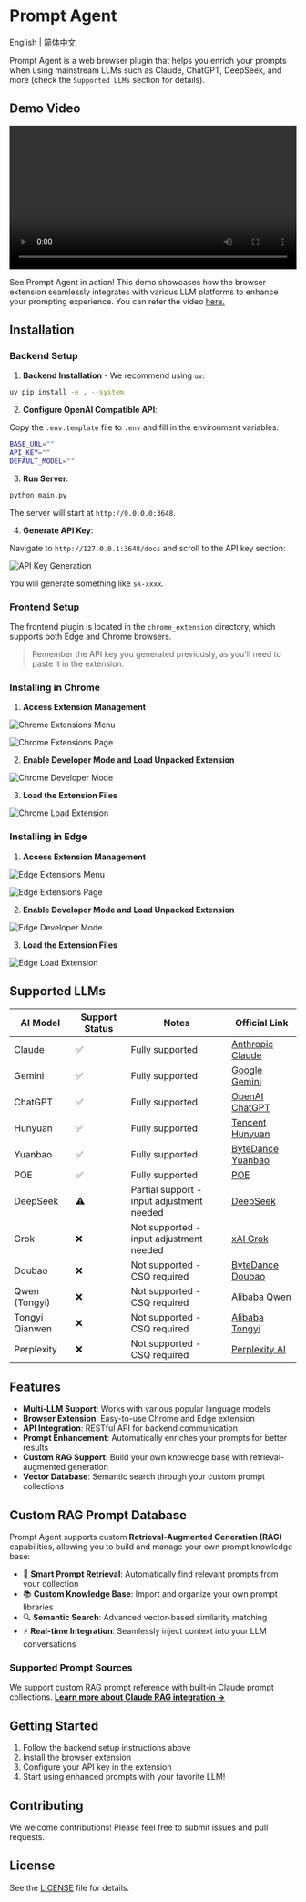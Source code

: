 # Prompt Agent

English | [简体中文](README-zh.md)

Prompt Agent is a web browser plugin that helps you enrich your prompts when using mainstream LLMs such as Claude, ChatGPT, DeepSeek, and more (check the `Supported LLMs` section for details).

## Demo Video

<video width="100%" controls>
  <source src="assets/Prompt-Agent-Demo.mp4" type="video/mp4">
  Your browser does not support the video tag.
</video>

See Prompt Agent in action! This demo showcases how the browser extension seamlessly integrates with various LLM platforms to enhance your prompting experience. You can refer the video [here.](assets/Prompt-Agent-Demo.mp4)

## Installation

### Backend Setup

1. **Backend Installation** - We recommend using `uv`:

```bash
uv pip install -e . --system
```

2. **Configure OpenAI Compatible API**:

Copy the `.env.template` file to `.env` and fill in the environment variables:

```bash
BASE_URL=""
API_KEY=""
DEFAULT_MODEL=""  
```

3. **Run Server**:

```bash
python main.py
```

The server will start at `http://0.0.0.0:3648`.

4. **Generate API Key**:

Navigate to `http://127.0.0.1:3648/docs` and scroll to the API key section:

![API Key Generation](assets/api-key-generation.png)

You will generate something like `sk-xxxx`.

### Frontend Setup

The frontend plugin is located in the `chrome_extension` directory, which supports both Edge and Chrome browsers.

> Remember the API key you generated previously, as you'll need to paste it in the extension.

### Installing in Chrome

1. **Access Extension Management**

![Chrome Extensions Menu](assets/chrome-extensions-menu.png)

![Chrome Extensions Page](assets/chrome-extensions-page.png)

2. **Enable Developer Mode and Load Unpacked Extension**

![Chrome Developer Mode](assets/chrome-developer-mode.png)

3. **Load the Extension Files**

![Chrome Load Extension](assets/chrome-load-extension.png)

### Installing in Edge

1. **Access Extension Management**

![Edge Extensions Menu](assets/edge-extensions-menu.png)

![Edge Extensions Page](assets/edge-extensions-page.png)

2. **Enable Developer Mode and Load Unpacked Extension**

![Edge Developer Mode](assets/edge-developer-mode.png)

3. **Load the Extension Files**

![Edge Load Extension](assets/edge-load-extension.png)

## Supported LLMs

| **AI Model**        | **Support Status** | **Notes**                           | **Official Link**                                   |
| ------------------- | ------------------ | ----------------------------------- | --------------------------------------------------- |
| Claude              | ✅                 | Fully supported                     | [Anthropic Claude](https://claude.ai/)             |
| Gemini              | ✅                 | Fully supported                     | [Google Gemini](https://gemini.google.com/)        |
| ChatGPT             | ✅                 | Fully supported                     | [OpenAI ChatGPT](https://chat.openai.com/)         |
| Hunyuan             | ✅                 | Fully supported                     | [Tencent Hunyuan](https://hunyuan.tencent.com/)    |
| Yuanbao             | ✅                 | Fully supported                     | [ByteDance Yuanbao](https://www.doubao.com/chat/yuanbao) |
| POE                 | ✅                 | Fully supported                     | [POE](https://poe.com/)                            |
| DeepSeek            | ⚠️                 | Partial support - input adjustment needed | [DeepSeek](https://www.deepseek.com/)              |
| Grok                | ❌                 | Not supported - input adjustment needed | [xAI Grok](https://grok.x.ai/)                     |
| Doubao              | ❌                 | Not supported - CSQ required        | [ByteDance Doubao](https://www.doubao.com/)        |
| Qwen (Tongyi)       | ❌                 | Not supported - CSQ required        | [Alibaba Qwen](https://qwenlm.github.io/)          |
| Tongyi Qianwen      | ❌                 | Not supported - CSQ required        | [Alibaba Tongyi](https://tongyi.aliyun.com/)       |
| Perplexity          | ❌                 | Not supported - CSQ required        | [Perplexity AI](https://www.perplexity.ai/)        |

## Features

- **Multi-LLM Support**: Works with various popular language models
- **Browser Extension**: Easy-to-use Chrome and Edge extension
- **API Integration**: RESTful API for backend communication
- **Prompt Enhancement**: Automatically enriches your prompts for better results
- **Custom RAG Support**: Build your own knowledge base with retrieval-augmented generation
- **Vector Database**: Semantic search through your custom prompt collections

## Custom RAG Prompt Database

Prompt Agent supports custom **Retrieval-Augmented Generation (RAG)** capabilities, allowing you to build and manage your own prompt knowledge base:

- 🧠 **Smart Prompt Retrieval**: Automatically find relevant prompts from your collection
- 📚 **Custom Knowledge Base**: Import and organize your own prompt libraries  
- 🔍 **Semantic Search**: Advanced vector-based similarity matching
- ⚡ **Real-time Integration**: Seamlessly inject context into your LLM conversations

### Supported Prompt Sources

We support custom RAG prompt reference with built-in Claude prompt collections. **[Learn more about Claude RAG integration →](prompts_crawler/claude_lib/README.md)**

## Getting Started

1. Follow the backend setup instructions above
2. Install the browser extension
3. Configure your API key in the extension
4. Start using enhanced prompts with your favorite LLM!

## Contributing

We welcome contributions! Please feel free to submit issues and pull requests.

## License

See the [LICENSE](LICENSE) file for details.
